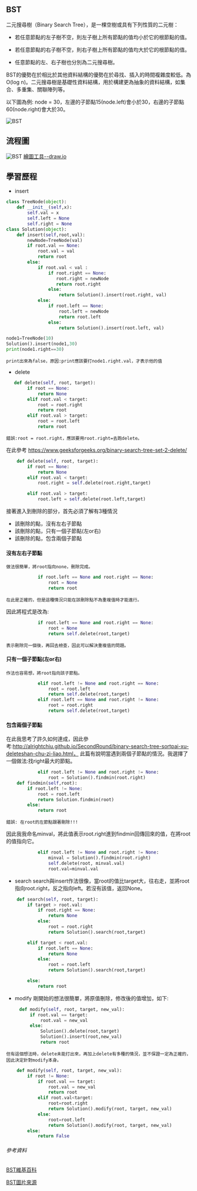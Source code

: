 ## BST
二元搜尋樹（Binary Search Tree），是一棵空樹或具有下列性質的二元樹：

* 若任意節點的左子樹不空，則左子樹上所有節點的值均小於它的根節點的值。

* 若任意節點的右子樹不空，則右子樹上所有節點的值均大於它的根節點的值。

* 任意節點的左、右子樹也分別為二元搜尋樹。

BST的優勢在於相比於其他資料結構的優勢在於尋找、插入的時間複雜度較低。為 O(log n)。二元搜尋樹是基礎性資料結構，用於構建更為抽象的資料結構，如集合、多重集、關聯陣列等。

以下圖為例:
node = 30，左邊的子節點15(node.left)會小於30，右邊的子節點60(node.right)會大於30。

![BST](https://github.com/tzuying0312/Learning-Code/blob/master/photo/binary-search-tree.png)

## 流程圖
![BST](https://github.com/tzuying0312/Learning-Code/blob/master/photo/BST.jpg)
[繪圖工具--draw.io](https://www.draw.io/)

## 學習歷程
* insert
```python
class TreeNode(object):
    def __init__(self,x):
        self.val = x
        self.left = None
        self.right = None
class Solution(object):
    def insert(self,root,val):
        newNode=TreeNode(val)
        if root.val == None: 
            root.val = val 
            return root
        else: 
            if root.val < val :
                if root.right == None: 
                   root.right = newNode
                   return root.right
                else: 
                    return Solution().insert(root.right, val) 
            else: 
                if root.left == None: 
                    root.left = newNode 
                    return root.left
                else: 
                    return Solution().insert(root.left, val)

node1=TreeNode(10)
Solution().insert(node1,30)
print(node1.right==30)
```
    print出來為false，原因:print應該要打node1.right.val，才表示他的值
    
* delete
```python
   def delete(self, root, target):
        if root == None: 
            return None
        elif root.val < target:
            root = root.right
            return root
        elif root.val > target:
            root = root.left
            return root
```
    
    錯誤:root = root.right，應該要用root.right=去跑delete。
    
在此參考 https://www.geeksforgeeks.org/binary-search-tree-set-2-delete/
    
```python
    def delete(self, root, target):
        if root == None:
            return None
        elif root.val < target:
            root.right = self.delete(root.right,target)

        elif root.val > target:
            root.left = self.delete(root.left,target)
```
接著進入到刪除的部分，首先必須了解有3種情況
* 該刪除的點，沒有左右子節點
* 該刪除的點，只有一個子節點(左or右)
* 該刪除的點，包含兩個子節點

#### 沒有左右子節點
    做法很簡單，將root指向none，刪除完成。
```python
            if root.left == None and root.right == None:
                root = None
                return root
```
    在此是正確的，但是這種情況只能在該刪除點不為重複值時才能進行。

因此將程式是改為:
```python
            if root.left == None and root.right == None:
                root = None
                return self.delete(root,target)
```
    表示刪除完一個後，再回去檢查，因此可以解決重複值的問題。
#### 只有一個子節點(左or右)
    作法也容易想，將root指向該子節點。
```python
            elif root.left != None and root.right == None:
                root = root.left
                return self.delete(root,target)
            elif root.left == None and root.right != None:
                root = root.right
                return self.delete(root,target)
```
#### 包含兩個子節點
 在此我思考了許久如何達成，因此參考:http://alrightchiu.github.io/SecondRound/binary-search-tree-sortpai-xu-deleteshan-chu-zi-liao.html， 此篇有說明當遇到兩個子節點的情況。我選擇了一個做法:找right最大的節點。
```python
            elif root.left != None and root.right != None:
                root = Solution().findmin(root.right)
    def findmin(self,root):
        if root.left != None:
            root = root.left
            return Solution.findmin(root)
        else:
            return root
```
    錯誤: 在root的左節點跟著刪除!!!
    
因此我我命名minval，將此值表示root.right進到findmin回傳回來的值，在將root的值指向它。
```python
            elif root.left != None and root.right != None:
                minval = Solution().findmin(root.right)
                self.delete(root, minval.val)
                root.val=minval.val
```

* search
search與insert作法很像，當root的值比target大，往右走，並將root指向root.right，反之指向left。若沒有該值，返回None。
```python
    def search(self, root, target):
        if target > root.val:
            if root.right == None:
                return None
            else:
                root = root.right
                return Solution().search(root,target) 

        elif target < root.val:
            if root.left == None:
                return None           
            else:
                root = root.left
                return Solution().search(root,target)

        else:
            return root
```

* modify
剛開始的想法很簡單，將原值刪除，修改後的值增加，如下:
```python
     def modify(self, root, target, new_val):
         if root.val == target:
             root.val = new_val
         else:
             Solution().delete(root,target)
             Solution().insert(root,new_val)
             return root
```
    但有這個想法時，delete未能打出來，再加上delete有多種的情況，並不保證一定為正確的，因此決定針對modify本身。
```python
    def modify(self, root, target, new_val):
        if root != None:
            if root.val == target:
                root.val = new_val
                return root  
            elif root.val<target:
                root=root.right
                return Solution().modify(root, target, new_val)
            else:
                root=root.left
                return Solution().modify(root, target, new_val)       
        else:
            return False
```
 
###### 參考資料
[BST維基百科](https://zh.wikipedia.org/wiki/%E4%BA%8C%E5%85%83%E6%90%9C%E5%B0%8B%E6%A8%B9)

[BST圖片來源](https://www.javatpoint.com/binary-search-tree)

